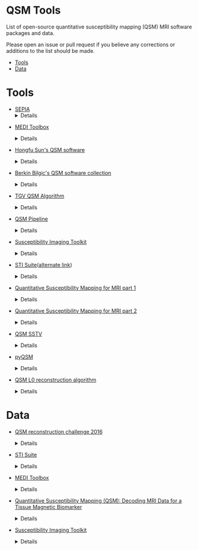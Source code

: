 # QSM Tools
List of open-source quantitative susceptibility mapping (QSM) MRI software packages and data.

Please open an issue or pull request if you believe any corrections or additions to the list should be made.

* [Tools](https://github.com/mathieuboudreau/qsm-tools#tools)
* [Data](https://github.com/mathieuboudreau/qsm-tools#data)

# Tools

* [SEPIA](https://github.com/kschan0214/sepia)<details>
	<summary>Details</summary>
    * Language: MATLAB
    * License: MIT
    * Description:
    	* Provides a GUI with other tools to create pipelines.
    	* Tools:
		* [MEDI toolbox](http://pre.weill.cornell.edu/mri/pages/qsm.html)
		* [STI suite](https://people.eecs.berkeley.edu/%7Echunlei.liu/software.html)
		* [FANSI toolbox](https://gitlab.com/cmilovic/FANSI-toolbox/-/tree/b6ac1c9ea03380722ebe25a6dbef33fff4ea3700)
		* [SEGUE](https://xip.uclb.com/i/software/SEGUE.html)
		* [MRI susceptibility calculation methods](https://xip.uclb.com/product/mri_qsm_tkd)
		* [ROMEO](https://github.com/korbinian90/ROMEO/releases)

</details>
<p>
	
* [MEDI Toolbox](http://weill.cornell.edu/mri/pages/qsm.html)<details>
	<summary>Details</summary>

    * Language: MATLAB
    * License: Academic-only, signup required
    * Methods:
    	* Morphology Enabled Dipole Inversion (MEDI)
    	* Truncated singular value decomposition (TSVD)
    	* Truncated k-space division (TKD)
    	* Iterative SWIM (iSWIM)
    	* TV with Split-Bregmann (TVSB)

</details>
<p>

* [Hongfu Sun's QSM software](https://github.com/sunhongfu/QSM)<details>
	<summary>Details</summary>

	* Language: MATLAB
	* License: MIT
	* Methods:
		* Total variation dipole inversion

</details>
<p>

* [Berkin Bilgic's QSM software collection](https://martinos.org/~berkin/software.html)<details>
	<summary>Details</summary>

    * Language: MATLAB
    * License: Unknown
    * Methods:
        * Single-Step QSM with Total Generalized Variation regularization
        * Fast Total Generalized Variation regularized QSM
		* Reconstruction for Multi-orientation QSM and Susceptibility Tensor Imaging
		* Single-Step QSM with l2-Regularization
		* Fast l1-Regularized QSM with Magnitude Weighting and SHARP background filtering
		* Closed-form l2-Regularized QSM
		* l1- and l2-Regularized QSM and PDF background filtering

</details>
<p>

* [TGV QSM Algorithm](http://www.neuroimaging.at/pages/qsm.php)<details>
	<summary>Details</summary>

	* Language: Python
	* License: Unknown
	* Methods:
		* Total generalized variation 

</details>
<p>

* [QSM Pipeline](https://github.com/CAIsr/qsm)<details>
	<summary>Details</summary>

	* Language: Docker and Singularity image bundles.
		* Core QSM tools written in Python
	* License: Unkown
	* Methods:
		* Total generalized variation

</details>
<p>

* [Susceptibility Imaging Toolkit](https://github.com/stevenxcao/susceptibility-imaging-toolkit)<details>
	<summary>Details</summary>

	* Language: Pyton
	* License: Unknown
	* Methods:
		* QSM inversion

</details>
<p>

* [STI Suite](http://people.duke.edu/~cl160/index_files/page0001.html)([alternate link](https://people.eecs.berkeley.edu/~chunlei.liu/software.html))<details>
	<summary>Details</summary>

	* Language: MATLAB
	* License: Non-commercial academic use only, email signup required
	* Methods:
		* Quantitative Susceptibility Mapping without spatial constraints

</details>
<p>

* [Quantitative Susceptibility Mapping for MRI part 1](https://www.mathworks.com/matlabcentral/fileexchange/48557-quantitative-susceptibility-mapping-for-mri-part-1)<details>
	<summary>Details</summary>

	* Language: MATLAB
	* License: MIT
	* Methods:
		* Closed-form l2-Regularized QSM (Bilgic et al.)

</details>
<p>

* [Quantitative Susceptibility Mapping for MRI part 2](https://www.mathworks.com/matlabcentral/fileexchange/50940-quantitative-susceptibility-mapping-for-mri-part-2)<details>
	<summary>Details</summary>

	* Language: MATLAB
	* License: MIT
	* Methods:
		* L1-regularized magnitude weighted QSM (Bilgic et al.)

</details>
<p>

* [QSM SSTV](https://github.com/AlanKuurstra/qsm_sstv)<details>
	<summary>Details</summary>

	* Language: MATLAB
	* License: Unknown
	* Methods:
		* Single step total variation

</details>
<p>

* [pyQSM](https://github.com/AlanKuurstra/pyQSM)<details>
	<summary>Details</summary>

	* Language: Python
	* License: Unknown
	* Methods: 
		* Dipole inversion

</details>
<p>

* [QSM L0 reconstruction algorithm](https://github.com/littlepig380/QSM-L0-reconstruction-algorithm)<details>
	<summary>Details</summary>

	* Language: MATLAB
	* License: Unkown
	* Methods: 
		* L0 reconstruction

</details>
<p>

# Data

* [QSM reconstruction challenge 2016](http://www.neuroimaging.at/pages/qsm.php)<details>
	<summary>Details</summary>
	
	* Field strength: 3.0 Tesla
	* Resolution: 1.06 mm
	* Subject: Healthy volunteer
	* Other:
		* A reference susceptibility map computed using the susceptibility tensor imaging algorithm on data acquired at 12 head orientations.

</details>

<p>

* [STI Suite](https://people.eecs.berkeley.edu/~chunlei.liu/software.html)<details>
	<summary>Details</summary>
	
	* Human Brain Single Echo 2D
		* Field strength: 3.0 Tesla
		* Resolution: 1.8 x 1.8 x 3.0 mm<sup>3</sup>
		* Subject: Human
	* Human Brain Single Echo 3D
		* Field strength: 3.0 Tesla
		* Resolution: 1.25 x 1.25 x 2.0 mm<sup>3</sup>
		* Subject: Human
	* Human Brain Multi Echo 3D
		* Field strength: 3.0 Tesla
		* Resolution: 1.25 x 1.25 x 2.0 mm<sup>3</sup>
		* Subject: Human
	* Mouse Brain 3D
		* Field strength: 9.4 Tesla
		* Resolution: 1.0 x 1.0 x 2.0 um<sup>3</sup>
		* Subject: Human

</details>

<p>

* [MEDI Toolbox](http://weill.cornell.edu/mri/pages/qsm.html)<details>
	<summary>Details</summary>

	* Field strength: Unkown
	* Resolution: 0.9375 x 0.9375 x 2.0 mm<sup>3</sup>
	* Subject: Human and simulation
	* Other:
		* Siemens and GE datasets

</details>

<p>

* [Quantitative Susceptibility Mapping (QSM): Decoding MRI Data for a Tissue Magnetic Biomarker](http://weill.cornell.edu/mri/pages/qsmreview.html)<details>
	<summary>Details</summary>

	* Field strength: Unkown
	* Resolution: 0.9375 x 0.93785 x 1.0 mm<sup>3</sup>
	* Subject: Human and simulation

</details>

<p>

* [Susceptibility Imaging Toolkit](https://github.com/stevenxcao/susceptibility-imaging-toolkit)<details>
	<summary>Details</summary>
	
	* Field strength: Unknown
	* Resolution: Unknown
	* Subject: Human

</details>

<p>
